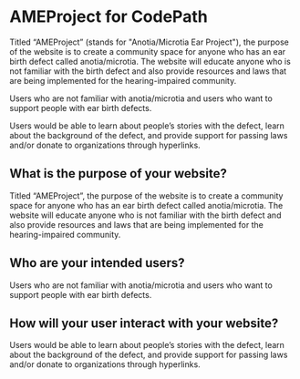# AMEProject for CodePath

Titled “AMEProject” (stands for "Anotia/Microtia Ear Project"), the purpose of the website is to create a community space for anyone who has an ear birth defect called anotia/microtia. The website will educate anyone who is not familiar with the birth defect and also provide resources and laws that are being implemented for the hearing-impaired community.

Users who are not familiar with anotia/microtia and users who want to support people with ear birth defects. 

Users would be able to learn about people’s stories with the defect, learn about the background of the defect, and provide support for passing laws and/or donate to organizations through hyperlinks.

## What is the purpose of your website?
Titled “AMEProject”, the purpose of the website is to create a community space for anyone who has an ear birth defect called anotia/microtia. The website will educate anyone who is not familiar with the birth defect and also provide resources and laws that are being implemented for the hearing-impaired community.

## Who are your intended users?
Users who are not familiar with anotia/microtia and users who want to support people with ear birth defects. 

## How will your user interact with your website?
Users would be able to learn about people’s stories with the defect, learn about the background of the defect, and provide support for passing laws and/or donate to organizations through hyperlinks.


